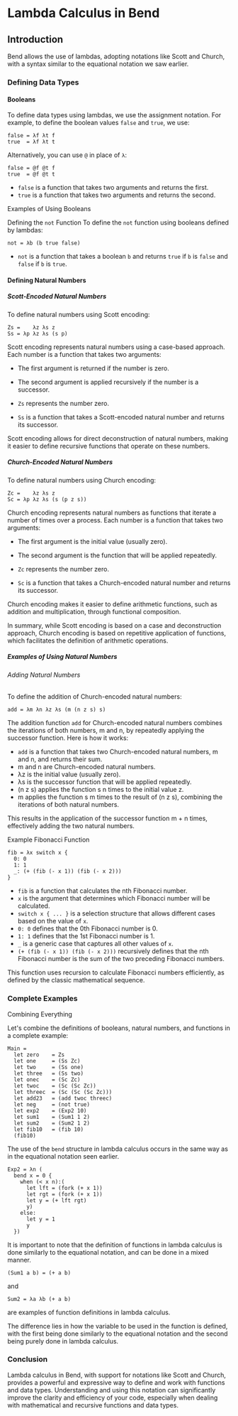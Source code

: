 # Lambda Calculus in Bend

## Introduction

Bend allows the use of lambdas, adopting notations like Scott and Church, with a syntax similar to the equational notation we saw earlier.

### Defining Data Types

#### Booleans

To define data types using lambdas, we use the assignment notation.
For example, to define the boolean values `false` and `true`, we use:

```bend
false = λf λt f
true  = λf λt t
```

Alternatively, you can use `@` in place of `λ`:

```bend
false = @f @t f
true  = @f @t t
```

- `false` is a function that takes two arguments and returns the first.
- `true` is a function that takes two arguments and returns the second.

Examples of Using Booleans

Defining the `not` Function
To define the `not` function using booleans defined by lambdas:

```bend
not = λb (b true false)
```

- `not` is a function that takes a boolean `b` and returns `true` if `b` is `false`
and `false` if `b` is `true`.

#### Defining Natural Numbers

##### Scott-Encoded Natural Numbers

To define natural numbers using Scott encoding:

```bend
Zs =    λz λs z
Ss = λp λz λs (s p)
```

Scott encoding represents natural numbers using a case-based approach.
Each number is a function that takes two arguments:

- The first argument is returned if the number is zero.
- The second argument is applied recursively if the number is a successor.

- `Zs` represents the number zero.
- `Ss` is a function that takes a Scott-encoded natural number and returns its successor.

Scott encoding allows for direct deconstruction of natural numbers, making it easier to define recursive functions that operate on these numbers.

##### Church-Encoded Natural Numbers

To define natural numbers using Church encoding:

```bend
Zc =    λz λs z
Sc = λp λz λs (s (p z s))
```

Church encoding represents natural numbers as functions that iterate a number of times over a process. Each number is a function that takes two arguments:

- The first argument is the initial value (usually zero).
- The second argument is the function that will be applied repeatedly.

- `Zc` represents the number zero.
- `Sc` is a function that takes a Church-encoded natural number and returns its successor.

Church encoding makes it easier to define arithmetic functions, such as addition and multiplication, through functional composition.

In summary, while Scott encoding is based on a case and deconstruction approach, Church encoding is based on repetitive application of functions, which facilitates the definition of arithmetic operations.

##### Examples of Using Natural Numbers

###### Adding Natural Numbers

To define the addition of Church-encoded natural numbers:

```bend
add = λm λn λz λs (m (n z s) s)
```

The addition function `add` for Church-encoded natural numbers combines the iterations of both numbers, m and n, by repeatedly applying the successor function.
Here is how it works:

- `add` is a function that takes two Church-encoded natural numbers, m and n, and returns their sum.
- m and n are Church-encoded natural numbers.
- λz is the initial value (usually zero).
- λs is the successor function that will be applied repeatedly.
- (n z s) applies the function s n times to the initial value z.
- m applies the function s m times to the result of (n z s), combining the iterations of both natural numbers.

This results in the application of the successor function m + n times, effectively adding the two natural numbers.

Example Fibonacci Function

```bend
fib = λx switch x {
  0: 0
  1: 1
  _: (+ (fib (- x 1)) (fib (- x 2)))
}
```

- `fib` is a function that calculates the nth Fibonacci number.
- `x` is the argument that determines which Fibonacci number will be calculated.
- `switch x { ... }` is a selection structure that allows different cases based on the value of `x`.
- `0: 0` defines that the 0th Fibonacci number is 0.
- `1: 1` defines that the 1st Fibonacci number is 1.
- `_` is a generic case that captures all other values of `x`.
- `(+ (fib (- x 1)) (fib (- x 2)))` recursively defines that the nth Fibonacci number is the sum of the two preceding Fibonacci numbers.

This function uses recursion to calculate Fibonacci numbers efficiently, as defined by the classic mathematical sequence.

### Complete Examples

Combining Everything

Let's combine the definitions of booleans, natural numbers, and functions in a complete example:

```bend
Main =
  let zero    = Zs
  let one     = (Ss Zc)
  let two     = (Ss one)
  let three   = (Ss two)
  let onec    = (Sc Zc)
  let twoc    = (Sc (Sc Zc))
  let threec  = (Sc (Sc (Sc Zc)))
  let add23   = (add twoc threec)
  let neg     = (not true)
  let exp2    = (Exp2 10)
  let sum1    = (Sum1 1 2)
  let sum2    = (Sum2 1 2)
  let fib10   = (fib 10)
  (fib10)
```

The use of the `bend` structure in lambda calculus occurs in the same way as in the equational notation seen earlier.

```bend
Exp2 = λn (
  bend x = 0 {
    when (< x n):(
      let lft = (fork (+ x 1))
      let rgt = (fork (+ x 1))
      let y = (+ lft rgt)
      y)
    else:
      let y = 1
      y
  })

```

It is important to note that the definition of functions in lambda calculus is done similarly to the equational notation, and can be done in a mixed manner.

```bend
(Sum1 a b) = (+ a b)
```

and

```bend
Sum2 = λa λb (+ a b)
```

are examples of function definitions in lambda calculus.

The difference lies in how the variable to be used in the function is defined, with the first being done similarly to the equational notation and the second being purely done in lambda calculus.

### Conclusion

Lambda calculus in Bend, with support for notations like Scott and Church, provides a powerful and expressive way to define and work with functions and data types. Understanding and using this notation can significantly improve the clarity and efficiency of your code, especially when dealing with mathematical and recursive functions and data types.
